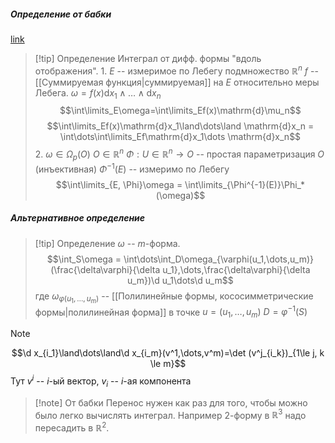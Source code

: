 ##### Определение от бабки
[link](https://www.youtube.com/live/g8uC3KgYg_M?si=Ug5q_RdV0h0cJzbJ&t=9772)
>[!tip] Определение
>Интеграл от дифф. формы "вдоль отображения".
>1.
>$E$ -- измеримое по Лебегу подмножество $\mathbb{R}^n$ 
>$f$ -- [[Суммируемая функция|суммируемая]] на $E$ относительно меры Лебега.
>$\omega = f(x)\mathrm{d}x_1\land\dots\land \mathrm{d}x_n$
> $$\int\limits_E\omega=\int\limits_Ef(x)\mathrm{d}\mu_n$$
> $$\int\limits_Ef(x)\mathrm{d}x_1\land\dots\land \mathrm{d}x_n = \int\dots\int\limits_Ef\mathrm{d}x_1\dots \mathrm{d}x_n$$
> 2.
> $\omega\in\Omega_p(O)$
> $O\in\mathbb{R}^n$
> $\Phi : U \in \mathbb{R}^n \rightarrow O$ -- простая параметризация $O$ (инъективная)
> $\Phi^{-1}(E)$ -- измеримо по Лебегу
>$$\int\limits_{E, \Phi}\omega = \int\limits_{\Phi^{-1}(E)}\Phi_*(\omega)$$
##### Альтернативное определение
>[!tip] Определение 
>$\omega$ -- $m$-форма.
>$$\int_S\omega = \int\dots\int_D\omega_{\varphi(u_1,\dots,u_m)}(\frac{\delta\varphi}{\delta u_1},\dots,\frac{\delta\varphi}{\delta u_m})\d u_1\dots\d u_m$$
>где $\omega_{\varphi(u_1,\dots,u_m)}$ -- [[Полилинейные формы, кососимметрические формы|полилинейная форма]] в точке $u=(u_1,\dots,u_m)$
>$D=\varphi^{-1}(S)$

>[!note]
>$$\d x_{i_1}\land\dots\land\d x_{i_m}(v^1,\dots,v^m)=\det (v^j_{i_k})_{1\le j, k \le m}$$
>Тут $v^i$ -- $i$-ый вектор, $v_i$ -- $i$-ая компонента 

>[!note] От бабки
>Перенос нужен как раз для того, чтобы можно было легко вычислять интеграл. Например 2-форму в $\mathbb{R}^3$ надо пересадить в $\mathbb{R}^2$.
